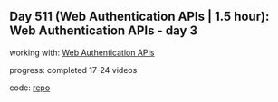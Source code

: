 ## Day 511 (Web Authentication APIs | 1.5 hour):  Web Authentication APIs - day 3

working with: [Web Authentication APIs](https://frontendmasters.com/courses/web-auth-apis/)

progress: completed 17-24 videos

code: [repo](https://github.com/alexvyber/fem-web-authentication-apis-2023-3.git)